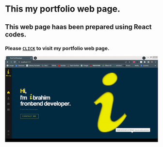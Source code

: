 # This my portfolio web page.

## This web page haas been prepared using React codes.

### Please <a href = "#">`CLICK`</a> to visit my portfolio web page.

![Screen.gif](public/images/screen.gif)